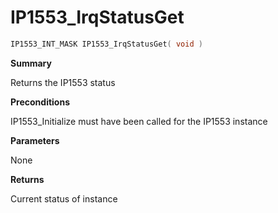 # IP1553_IrqStatusGet

```c
IP1553_INT_MASK IP1553_IrqStatusGet( void )
```

**Summary**

Returns the IP1553 status

**Preconditions**

IP1553_Initialize must have been called for the IP1553 instance

**Parameters**

None

**Returns**

Current status of instance

